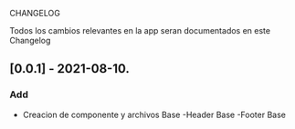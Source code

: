  CHANGELOG

Todos los cambios relevantes en la app seran documentados en este Changelog

## [0.0.1] - 2021-08-10.

### Add

- Creacion de componente y archivos Base
-Header Base
-Footer Base